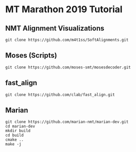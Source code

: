 # MT Marathon 2019 Tutorial

NMT Alignment Visualizations
---------

`git clone https://github.com/m4t1ss/SoftAlignments.git`

Moses (Scripts)
---------

`git clone https://github.com/moses-smt/mosesdecoder.git`
	

fast_align
---------

`git clone https://github.com/clab/fast_align.git`
	

Marian
---------

```
git clone https://github.com/marian-nmt/marian-dev.git
cd marian-dev
mkdir build
cd build
cmake ..
make -j
```